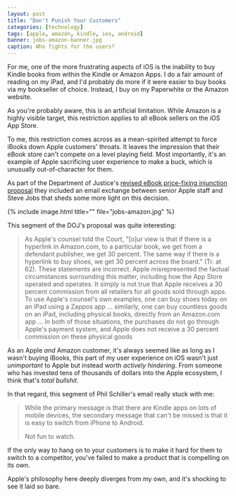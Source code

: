 ```yaml
---
layout: post
title: "Don't Punish Your Customers"
categories: [technology]
tags: [apple, amazon, kindle, ios, android]
banner: jobs-amazon-banner.jpg
caption: Who fights for the users?
---
```


For me, one of the more frustrating aspects of iOS is the inability to buy Kindle books from within the Kindle or Amazon Apps. I do a fair amount of reading on my iPad, and I'd probably do more if it were easier to buy books via my bookseller of choice. Instead, I buy on my Paperwhite or the Amazon website.

As you're probably aware, this is an artificial limitation. While Amazon is a highly visible target, this restriction applies to all eBook sellers on the iOS App Store.

To me, this restriction comes across as a mean-spirited attempt to force iBooks down Apple customers' throats. It leaves the impression that their eBook store can't compete on a level playing field. Most importantly, it's an example of Apple sacrificing user experience to make a buck, which is unusually out-of-character for them.

As part of the Department of Justice's [revised eBook price-fixing injunction proposal](http://www.scribd.com/doc/162491039/US-v-Apple-Revised-Proposed-Remedy) they included an email exchange between senior Apple staff and Steve Jobs that sheds some more light on this decision.

{% include image.html title="" file="jobs-amazon.jpg" %}

This segment of the DOJ's proposal was quite interesting:

> As Apple's counsel told the Court, "[o]ur view is that if there is a hyperlink in Amazon.com, to a particular book, we get from a defendant publisher, we get 30 percent. The same way if there is a hyperlink to buy shoes, we get 30 percent across the board." (Tr. at 62). These statements are incorrect. Apple misrepresented the factual circumstances surrounding this matter, including how the App Store operated and operates. It simply is not true that Apple receives a 30 percent commission from all retailers for all goods sold through apps. To use Apple's counsel's own examples, one can buy shoes today on an iPad using a Zappos app ... similarly, one can buy countless goods on an iPad, including physical books, directly from an Amazon.com app ... In both of those situations, the purchases do not go through Apple's payment system, and Apple does not receive a 30 percent commission on these physical goods

As an Apple *and* Amazon customer, it's always seemed like as long as I wasn't buying iBooks, this part of my user experience on iOS wasn't just *unimportant* to Apple but instead worth *actively hindering*. From someone who has invested tens of thousands of dollars into the Apple ecosystem, I think that's *total bullshit*.

In that regard, this segment of Phil Schiller's email really stuck with me:

> While the primary message is that there are Kindle apps on lots of mobile devices, the secondary message that can't be missed is that it is easy to switch from iPhone to Android.
>
> Not fun to watch.

If the only way to hang on to your customers is to make it hard for them to switch to a competitor, you've failed to make a product that is compelling on its own.

Apple's philosophy here deeply diverges from my own, and it's shocking to see it laid so bare.
